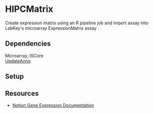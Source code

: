# HIPCMatrix

Create expression matrix using an R pipeline job and import assay into LabKey's microarray ExpressionMatrix assay

## Dependencies 

Microarray, ISCore  
[UpdateAnno](https://github.com/RGLab/UpdateAnno)

## Setup 

<!-- Instructions for getting module working on the server -->

## Resources
* [Notion Gene Expression Documentation](https://www.notion.so/rglab/Gene-Expression-882712d8384a46b7abe313879c3dc75b)